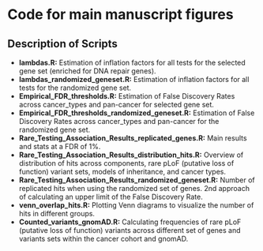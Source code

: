 # Code for main manuscript figures

## Description of Scripts
* **lambdas.R:** Estimation of inflation factors for all tests for the selected gene set (enriched for DNA repair genes).
* **lambdas_randomized_geneset.R:** Estimation of inflation factors for all tests for the randomized gene set.
* **Empirical_FDR_thresholds.R:** Estimation of False Discovery Rates across cancer_types and pan-cancer for selected gene set.
* **Empirical_FDR_thresholds_randomized_geneset.R:** Estimation of False Discovery Rates across cancer_types and pan-cancer for the randomized gene set.
* **Rare_Testing_Association_Results_replicated_genes.R:** Main results and stats at a FDR of 1%.
* **Rare_Testing_Association_Results_distribution_hits.R:** Overview of distribution of hits across components, rare pLoF (putative loss of function) variant sets, models of inheritance, and cancer types.
* **Rare_Testing_Association_Results_randomized_geneset.R:** Number of replicated hits when using the randomized set of genes. 2nd approach of calculating an upper limit of the False Discovery Rate.
* **venn_overlap_hits.R:**  Plotting Venn diagrams to visualize the number of hits in different groups. 
* **Counted_variants_gnomAD.R:**  Calculating frequencies of rare pLoF (putative loss of function) variants across different set of genes and variants sets within the cancer cohort and gnomAD.
